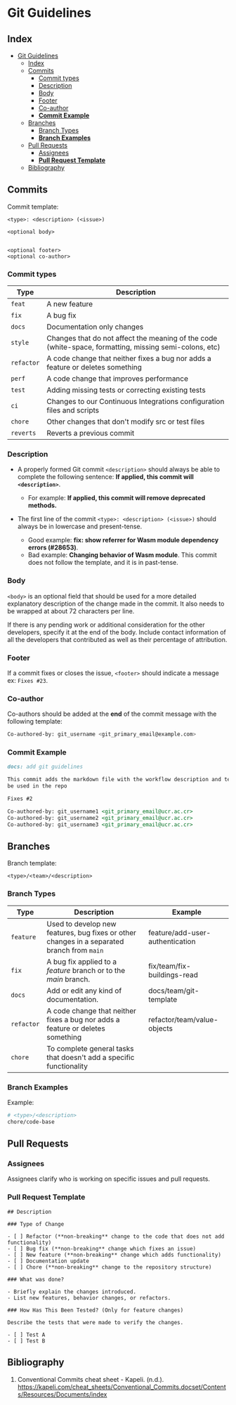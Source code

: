 # Git Guidelines

## Index

<!-- TOC -->

- [Git Guidelines](#git-guidelines)
  - [Index](#index)
  - [Commits](#commits)
    - [Commit types](#commit-types)
    - [Description](#description)
    - [Body](#body)
    - [Footer](#footer)
    - [Co-author](#co-author)
    - [**Commit Example**](#commit-example)
  - [Branches](#branches)
    - [Branch Types](#branch-types)
    - [**Branch Examples**](#branch-examples)
  - [Pull Requests](#pull-requests)
    - [Assignees](#assignees)
    - [**Pull Request Template**](#pull-request-template)
  - [Bibliography](#bibliography)

<!-- /TOC -->

## Commits

Commit template:

```gherkin
<type>: <description> (<issue>)

<optional body>


<optional footer>
<optional co-author>
```

### Commit types

|Type|Description|
|-|-|
|`feat`|A new feature|
|`fix`|A bug fix|
|`docs`|Documentation only changes|
|`style`|Changes that do not affect the meaning of the code (white-space, formatting, missing semi-colons, etc)|
|`refactor`|A code change that neither fixes a bug nor adds a feature or deletes something|
|`perf`|A code change that improves performance|
|`test`|Adding missing tests or correcting existing tests|
|`ci`|Changes to our Continuous Integrations configuration files and scripts|
|`chore`|Other changes that don't modify src or test files|
|`reverts`|Reverts a previous commit|

### Description

- A properly formed Git commit `<description>` should always be able to complete the following sentence: **If applied, this commit will `<description>`**.
  - For example: **If applied, this commit will remove deprecated methods.**

- The first line of the commit `<type>: <description> (<issue>)` should always be in lowercase and present-tense.
  - Good example: **fix: show referrer for Wasm module dependency errors (#28653)**.
  - Bad example: **Changing behavior of Wasm module**. This commit does not follow the template, and it is in past-tense.

### Body

`<body>` is an optional field that should be used for a more detailed explanatory description of the change made in the commit. It also needs to be wrapped at about 72 characters per line.

If there is any pending work or additional consideration for the other developers, specify it at the end of the body. Include contact information of all
the developers that contributed as well as their percentage of attribution.

### Footer

If a commit fixes or closes the issue, `<footer>` should indicate a message ex: `Fixes #23`.

### Co-author

Co-authors should be added at the **end** of the commit message with the following template:

```sh
Co-authored-by: git_username <git_primary_email@example.com>
```

### Commit Example

```md
docs: add git guidelines

This commit adds the markdown file with the workflow description and templates to
be used in the repo

Fixes #2

Co-authored-by: git_username1 <git_primary_email@ucr.ac.cr>
Co-authored-by: git_username2 <git_primary_email@ucr.ac.cr>
Co-authored-by: git_username3 <git_primary_email@ucr.ac.cr>
```

## Branches

Branch template:

```gherkin
<type>/<team>/<description>
```

### Branch Types

|Type|Description|Example|
|-|-|-|
|`feature`|Used to develop new features, bug fixes or other changes in a separated branch from `main`|feature/add-user-authentication|
|`fix`|A bug fix applied to a *feature* branch or to the *main* branch.|fix/team/fix-buildings-read|
|`docs`|Add or edit any kind of documentation.|docs/team/git-template|
|`refactor`|A code change that neither fixes a bug nor adds a feature or deletes something|refactor/team/value-objects|
|`chore`|To complete general tasks that doesn't add a specific functionality|


### Branch Examples

Example:

```sh
# <type>/<description>
chore/code-base
```

## Pull Requests

### Assignees

Assignees clarify who is working on specific issues and pull requests.

### Pull Request Template

```git
## Description

### Type of Change

- [ ] Refactor (**non-breaking** change to the code that does not add functionality)
- [ ] Bug fix (**non-breaking** change which fixes an issue)
- [ ] New feature (**non-breaking** change which adds functionality)
- [ ] Documentation update
- [ ] Chore (**non-breaking** change to the repository structure)

### What was done?

- Briefly explain the changes introduced.
- List new features, behavior changes, or refactors.

### How Has This Been Tested? (Only for feature changes)

Describe the tests that were made to verify the changes.

- [ ] Test A
- [ ] Test B

```

## Bibliography

1. Conventional Commits cheat sheet - Kapeli. (n.d.). https://kapeli.com/cheat_sheets/Conventional_Commits.docset/Contents/Resources/Documents/index
